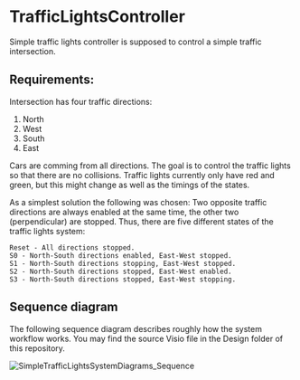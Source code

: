 # TrafficLightsController
Simple traffic lights controller is supposed to control a simple traffic intersection.

## Requirements:
Intersection has four traffic directions:
1. North
2. West
3. South
4. East

Cars are comming from all directions. The goal is to control the traffic lights so that there are no collisions.
Traffic lights currently only have red and green, but this might change as well as the timings of the states.

As a simplest solution the following was chosen:
Two opposite traffic directions are always enabled at the same time, the other two (perpendicular) are stopped.
Thus, there are five different states of the traffic lights system:

```
Reset - All directions stopped.
S0 - North-South directions enabled, East-West stopped.
S1 - North-South directions stopping, East-West stopped.
S2 - North-South directions stopped, East-West enabled.
S3 - North-South directions stopped, East-West stopping.
```

## Sequence diagram

The following sequence diagram describes roughly how the system workflow works. You may find the source Visio file in the Design folder of this repository.

![SimpleTrafficLightsSystemDiagrams_Sequence](https://user-images.githubusercontent.com/67586713/145014698-22038f84-d7ac-4c15-841a-947b72b4b170.png)
